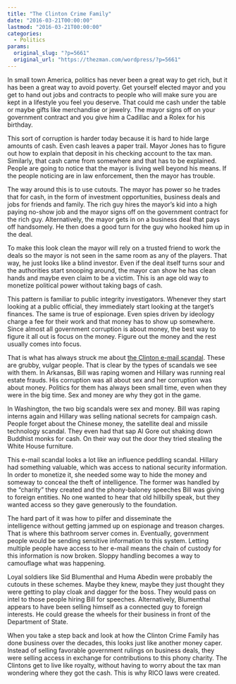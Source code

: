 ```yaml
---
title: "The Clinton Crime Family"
date: "2016-03-21T00:00:00"
lastmod: "2016-03-21T00:00:00"
categories:
  - Politics
params:
  original_slug: "?p=5661"
  original_url: "https://thezman.com/wordpress/?p=5661"
---
```


In small town America, politics has never been a great way to get rich,
but it has been a great way to avoid poverty. Get yourself elected mayor
and you get to hand out jobs and contracts to people who will make sure
you are kept in a lifestyle you feel you deserve. That could me cash
under the table or maybe gifts like merchandise or jewelry. The
mayor signs off on your government contract and you give him a Cadillac
and a Rolex for his birthday.

This sort of corruption is harder today because it is hard to hide large
amounts of cash. Even cash leaves a paper trail. Mayor Jones has to
figure out how to explain that deposit in his checking account to the
tax man. Similarly, that cash came from somewhere and that has to be
explained. People are going to notice that the mayor is living well
beyond his means. If the people noticing are in law enforcement, then
the mayor has trouble.

The way around this is to use cutouts. The mayor has power so he trades
that for cash, in the form of investment opportunities, business deals
and jobs for friends and family. The rich guy hires the mayor’s kid into
a high paying no-show job and the mayor signs off on the government
contract for the rich guy. Alternatively, the mayor gets in on a
business deal that pays off handsomely. He then does a good turn for the
guy who hooked him up in the deal.

To make this look clean the mayor will rely on a trusted friend to work
the deals so the mayor is not seen in the same room as any of the
players. That way, he just looks like a blind investor. Even if the deal
itself turns sour and the authorities start snooping around, the mayor
can show he has clean hands and maybe even claim to be a victim. This is
an age old way to monetize political power without taking bags of cash.

This pattern is familiar to public integrity investigators. Whenever
they start looking at a public official, they immediately start looking
at the target’s finances. The same is true of espionage. Even spies
driven by ideology charge a fee for their work and that money has to
show up somewhere. Since almost all government corruption is about
money, the best way to figure it all out is focus on the money. Figure
out the money and the rest usually comes into focus.

That is what has always struck me about [the Clinton e-mail
scandal](http://observer.com/2016/03/hillary-has-an-nsa-problem/). These
are grubby, vulgar people. That is clear by the types of scandals we see
with them. In Arkansas, Bill was raping women and Hillary was running
real estate frauds. His corruption was all about sex and her corruption
was about money. Politics for them has always been small time, even when
they were in the big time. Sex and money are why they got in the game.

In Washington, the two big scandals were sex and money. Bill was raping
interns again and Hillary was selling national secrets for campaign
cash. People forget about the Chinese money, the satellite deal and
missile technology scandal. They even had that sap Al Gore out shaking
down Buddhist monks for cash. On their way out the door they tried
stealing the White House furniture.

This e-mail scandal looks a lot like an influence peddling scandal.
Hillary had something valuable, which was access to national security
information. In order to monetize it, she needed some way to hide the
money and someway to conceal the theft of intelligence. The former was
handled by the “charity” they created and the phony-baloney speeches
Bill was giving to foreign entities. No one wanted to hear that old
hillbilly speak, but they wanted access so they gave generously to the
foundation.

The hard part of it was how to pilfer and disseminate the
intelligence without getting jammed up on espionage and treason charges.
That is where this bathroom server comes in. Eventually, government
people would be sending sensitive information to this system. Letting
multiple people have access to her e-mail means the chain of custody for
this information is now broken. Sloppy handling becomes a way to
camouflage what was happening.

Loyal soldiers like Sid Blumenthal and Huma Abedin were probably the
cutouts in these schemes. Maybe they knew, maybe they just thought they
were getting to play cloak and dagger for the boss. They would pass on
intel to those people hiring Bill for speeches. Alternatively,
Blumenthal appears to have been selling himself as a connected guy to
foreign interests. He could grease the wheels for their business in
front of the Department of State.

When you take a step back and look at how the Clinton Crime Family has
done business over the decades, this looks just like another money
caper. Instead of selling favorable government rulings on business
deals, they were selling access in exchange for contributions to this
phony charity. The Clintons get to live like royalty, without having to
worry about the tax man wondering where they got the cash. This is why
RICO laws were created.

